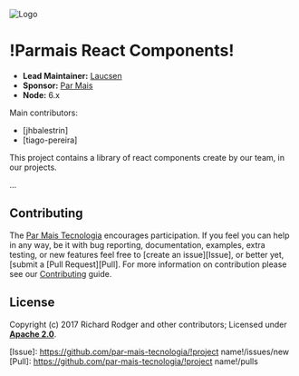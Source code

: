 ![Logo][]
# !Parmais React Components!

- __Lead Maintainer:__ [Laucsen][Lead]
- __Sponsor:__ [Par Mais][Sponsor]
- __Node:__ 6.x

Main contributors:
* [jhbalestrin]
* [tiago-pereira]


This project contains a library of react components create by our team, in our projects.

...

## Contributing
The [Par Mais Tecnologia][ParMaisTech] encourages participation. If you feel you can help in any way, be
it with bug reporting, documentation, examples, extra testing, or new features feel free
to [create an issue][Issue], or better yet, [submit a [Pull Request][Pull]. For more
information on contribution please see our [Contributing][Contrib] guide.

## License
Copyright (c) 2017 Richard Rodger and other contributors;
Licensed under __[Apache 2.0][Lic]__.

[Lead]: https://github.com/(add-your-nickname-here)
[Lic]: ./LICENSE
[Logo]: ./par-mais-rect.png
[Sponsor]: http://parmais.com.br
[ParMaisTech]: http://parmais.com.br
[Contrib]: ./CONTRIBUTE
[Issue]: https://github.com/par-mais-tecnologia/!project name!/issues/new
[Pull]: https://github.com/par-mais-tecnologia/!project name!/pulls
